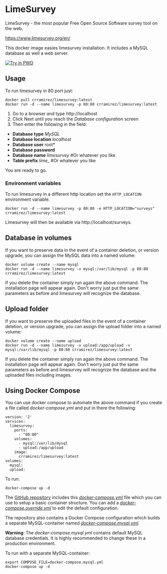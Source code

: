 LimeSurvey
==========

LimeSurvey - the most popular
Free Open Source Software survey tool on the web.

https://www.limesurvey.org/en/

This docker image easies limesurvey installation. It includes a MySQL database as well a web server.

[![Try in PWD](https://raw.githubusercontent.com/play-with-docker/stacks/master/assets/images/button.png)](https://labs.play-with-docker.com/?stack=https://raw.githubusercontent.com/crramirez/limesurvey/master/docker-compose.yml)

## Usage

To run limesurvey in 80 port just:

    docker pull crramirez/limesurvey:latest
    docker run -d --name limesurvey -p 80:80 crramirez/limesurvey:latest


1. Go to a browser and type http://localhost
2. Click Next until you reach the *Database configuration* screen
3. Then enter the following in the field:
  - **Database type** *MySQL*
  - **Database location** *localhost*
  - **Database user** root*
  - **Database password**
  - **Database name** *limesurvey* #Or whatever you like
  - **Table prefix** *lime_* #Or whatever you like

You are ready to go.

### Environment variables

To run limesurvey in a different http location set the `HTTP_LOCATION` environment variable.

    docker run -d --name limesurvey -p 80:80 -e HTTP_LOCATION="surveys" crramirez/limesurvey:latest

Limesurvey will then be available via http://localhost/surveys.

## Database in volumes

If you want to preserve data in the event of a container deletion, or version upgrade, you can assign the MySQL data into a named volume:
    
    docker volume create --name mysql
    docker run -d --name limesurvey -v mysql:/var/lib/mysql -p 80:80 crramirez/limesurvey:latest
    

If you delete the container simply run again the above command. The installation page will appear again. Don't worry just put the same parameters as before and limesurvey will recognize the database.


## Upload folder

If you want to preserve the uploaded files in the event of a container deletion, or version upgrade, you can assign the upload folder into a named volume:

    docker volume create --name upload
    docker run -d --name limesurvey -v upload:/app/upload -v mysql:/var/lib/mysql -p 80:80 crramirez/limesurvey:latest


If you delete the container simply run again the above command. The installation page will appear again. Don't worry just put the same parameters as before and limesurvey will recognize the database and the uploaded files including images.

## Using Docker Compose

You can use docker compose to automate the above command if you create a file called *docker-compose.yml* and put in there the following:

    version: '2'
    services:
      limesurvey:
        ports:
          - "80:80"
        volumes:
          - mysql:/var/lib/mysql
          - upload:/app/upload
        image:
          crramirez/limesurvey:latest
    volumes:
      mysql:
      upload:

To run:

    docker-compose up -d

The [GitHub repository](https://github.com/crramirez/limesurvey) includes this [*docker-compose.yml*](https://github.com/crramirez/limesurvey/blob/master/docker-compose.yml) file which you can use to setup a basic container structure. You can add a [*docker-compose.override.yml*](https://docs.docker.com/compose/extends/#multiple-compose-files) to edit the default configuration.

The repository also contains a Docker Compose configuration which builds a separate MySQL-container named [*docker-compose.mysql.yml*](https://github.com/crramirez/limesurvey/blob/master/docker-compose.mysql.yml).
 
**Warning**: The *docker-compose.mysql.yml* contains default MySQL database credentials. It is highly recommended to change these in a production environment.

To run with a separate MySQL-container:

    export COMPOSE_FILE=docker-compose.mysql.yml
    docker-compose up -d
